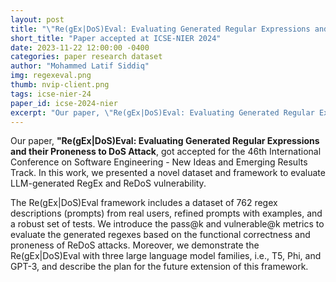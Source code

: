 ```yaml
---
layout: post
title: "\"Re(gEx|DoS)Eval: Evaluating Generated Regular Expressions and their Proneness to DoS Attacks\" accepted at ICSE-NIER 2024."
short_title: "Paper accepted at ICSE-NIER 2024"
date: 2023-11-22 12:00:00 -0400
categories: paper research dataset
author: "Mohammed Latif Siddiq"
img: regexeval.png
thumb: nvip-client.png
tags: icse-nier-24
paper_id: icse-2024-nier
excerpt: "Our paper, \"Re(gEx|DoS)Eval: Evaluating Generated Regular Expressions and their Proneness to DoS Attack\", got accepted for The 46th International Conference on Software Engineering - New Ideas and Emerging Results Track."
---
```


Our paper, **"Re(gEx\|DoS)Eval: Evaluating Generated Regular Expressions and their Proneness to DoS Attack**, got accepted for the 46th International Conference on Software Engineering - New Ideas and Emerging Results Track. In this work, we presented a novel dataset and framework to evaluate LLM-generated RegEx and ReDoS vulnerability. 

The Re(gEx\|DoS)Eval framework includes a dataset of 762 regex descriptions (prompts) from real users, refined prompts with examples, and a robust set of tests. We introduce the pass@k and vulnerable@k metrics to evaluate the generated regexes based on the functional correctness and proneness of ReDoS attacks. Moreover, we demonstrate the Re(gEx\|DoS)Eval with three large language model families, i.e., T5, Phi, and GPT-3, and describe the plan for the future extension of this framework.
